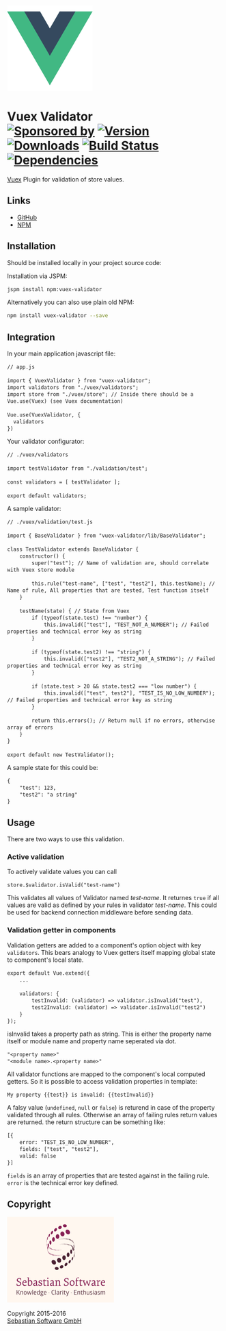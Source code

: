<img src="assets/vuejs.png" alt="VueJS Logo" width="200" height="200"/>

# Vuex Validator<br/>[![Sponsored by][sponsor-img]][sponsor] [![Version][npm-version-img]][npm] [![Downloads][npm-downloads-img]][npm] [![Build Status][ci-img]][ci] [![Dependencies][deps-img]][deps]

[Vuex] Plugin for validation of store values.

[sponsor-img]: https://img.shields.io/badge/Sponsored%20by-Sebastian%20Software-692446.svg
[sponsor]: https://www.sebastian-software.de
[Vuex]: https://github.com/vuejs/vuex
[ci-img]:  https://travis-ci.org/sebastian-software/vuex-validator.svg
[ci]:      https://travis-ci.org/sebastian-software/vuex-validator
[deps]: https://david-dm.org/sebastian-software/vuex-validator
[deps-img]: https://david-dm.org/sebastian-software/vuex-validator.svg
[npm]: https://www.npmjs.com/package/vuex-validator
[npm-downloads-img]: https://img.shields.io/npm/dm/vuex-validator.svg
[npm-version-img]: https://img.shields.io/npm/v/vuex-validator.svg



## Links

- [GitHub](https://github.com/sebastian-software/vuex-validator)
- [NPM](https://www.npmjs.com/package/vuex-validator)


## Installation

Should be installed locally in your project source code:

Installation via JSPM:

```bash
jspm install npm:vuex-validator
```

Alternatively you can also use plain old NPM:

```bash
npm install vuex-validator --save
```

## Integration

In your main application javascript file:

````
// app.js

import { VuexValidator } from "vuex-validator";
import validators from "./vuex/validators";
import store from "./vuex/store"; // Inside there should be a Vue.use(Vuex) (see Vuex documentation)

Vue.use(VuexValidator, {
  validators
})
````

Your validator configurator:

````
// ./vuex/validators

import testValidator from "./validation/test";

const validators = [ testValidator ];

export default validators;
````

A sample validator:

````
// ./vuex/validation/test.js

import { BaseValidator } from "vuex-validator/lib/BaseValidator";

class TestValidator extends BaseValidator {
	constructor() {
		super("test"); // Name of validation are, should correlate with Vuex store module

		this.rule("test-name", ["test", "test2"], this.testName); // Name of rule, All properties that are tested, Test function itself
	}

	testName(state) { // State from Vuex
		if (typeof(state.test) !== "number") {
			this.invalid(["test"], "TEST_NOT_A_NUMBER"); // Failed properties and technical error key as string
		}

		if (typeof(state.test2) !== "string") {
			this.invalid(["test2"], "TEST2_NOT_A_STRING"); // Failed properties and technical error key as string
		}

		if (state.test > 20 && state.test2 === "low number") {
			this.invalid(["test", test2"], "TEST_IS_NO_LOW_NUMBER"); // Failed properties and technical error key as string
		}

		return this.errors(); // Return null if no errors, otherwise array of errors
	}
}

export default new TestValidator();
````

A sample state for this could be:

````
{
	"test": 123,
	"test2": "a string"
}
````

## Usage

There are two ways to use this validation.

### Active validation

To actively validate values you can call

````
store.$validator.isValid("test-name")
````

This validates all values of Validator named *test-name*. It returnes `true` if all values are valid as defined by your rules in validator *test-name*. This could be used for backend
connection middleware before sending data.

### Validation getter in components

Validation getters are added to a component's option object with key `validators`. This bears
analogy to Vuex getters itself mapping global state to component's local state.

````
export default Vue.extend({
	...

	validators: {
		testInvalid: (validator) => validator.isInvalid("test"),
		test2Invalid: (validator) => validator.isInvalid("test2")
	}
});
````

isInvalid takes a property path as string. This is either the property name itself or module name and property name seperated via dot.

````
"<property name>"
"<module name>.<property name>"
````

All validator functions are mapped to the component's local computed getters. So it is possible to access validation properties in template:

````
My property {{test}} is invalid: {{testInvalid}}
````

A falsy value (`undefined`, `null` or `false`) is returend in case of the property validated through all rules. Otherwise an array of failing rules return values are returned. the return structure can be something like:

````
[{
	error: "TEST_IS_NO_LOW_NUMBER",
	fields: ["test", "test2"],
	valid: false
}]
````

`fields` is an array of properties that are tested against in the failing rule. `error`
is the technical error key defined.

## Copyright

<img src="assets/sebastiansoftware.png" alt="Sebastian Software GmbH Logo" width="250" height="200"/>

Copyright 2015-2016<br/>[Sebastian Software GmbH](http://www.sebastian-software.de)

